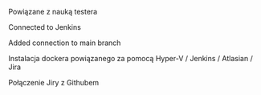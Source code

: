 Powiązane z nauką testera

Connected to Jenkins

Added connection to main branch

Instalacja dockera powiązanego za pomocą Hyper-V / Jenkins / Atlasian / Jira

Połączenie Jiry z Githubem


